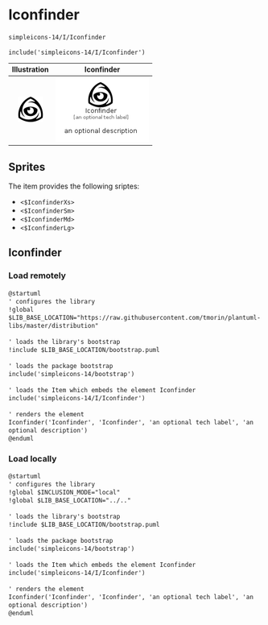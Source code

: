 # Iconfinder


```text
simpleicons-14/I/Iconfinder
```

```text
include('simpleicons-14/I/Iconfinder')
```



| Illustration | Iconfinder |
| :---: | :---: |
| ![illustration for Illustration](../../simpleicons-14/I/Iconfinder.png) | ![illustration for Iconfinder](../../simpleicons-14/I/Iconfinder.Local.png) |



## Sprites
The item provides the following sriptes:

- `<$IconfinderXs>`
- `<$IconfinderSm>`
- `<$IconfinderMd>`
- `<$IconfinderLg>`





## Iconfinder

### Load remotely
```plantuml
@startuml
' configures the library
!global $LIB_BASE_LOCATION="https://raw.githubusercontent.com/tmorin/plantuml-libs/master/distribution"

' loads the library's bootstrap
!include $LIB_BASE_LOCATION/bootstrap.puml

' loads the package bootstrap
include('simpleicons-14/bootstrap')

' loads the Item which embeds the element Iconfinder
include('simpleicons-14/I/Iconfinder')

' renders the element
Iconfinder('Iconfinder', 'Iconfinder', 'an optional tech label', 'an optional description')
@enduml
```

### Load locally
```plantuml
@startuml
' configures the library
!global $INCLUSION_MODE="local"
!global $LIB_BASE_LOCATION="../.."

' loads the library's bootstrap
!include $LIB_BASE_LOCATION/bootstrap.puml

' loads the package bootstrap
include('simpleicons-14/bootstrap')

' loads the Item which embeds the element Iconfinder
include('simpleicons-14/I/Iconfinder')

' renders the element
Iconfinder('Iconfinder', 'Iconfinder', 'an optional tech label', 'an optional description')
@enduml
```

